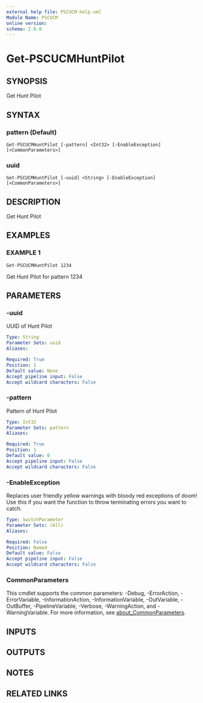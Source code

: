 ```yaml
---
external help file: PSCUCM-help.xml
Module Name: PSCUCM
online version:
schema: 2.0.0
---
```


# Get-PSCUCMHuntPilot

## SYNOPSIS
Get Hunt Pilot

## SYNTAX

### pattern (Default)
```
Get-PSCUCMHuntPilot [-pattern] <Int32> [-EnableException] [<CommonParameters>]
```

### uuid
```
Get-PSCUCMHuntPilot [-uuid] <String> [-EnableException] [<CommonParameters>]
```

## DESCRIPTION
Get Hunt Pilot

## EXAMPLES

### EXAMPLE 1
```
Get-PSCUCMHuntPilot 1234
```

Get Hunt Pilot for pattern 1234

## PARAMETERS

### -uuid
UUID of Hunt Pilot

```yaml
Type: String
Parameter Sets: uuid
Aliases:

Required: True
Position: 1
Default value: None
Accept pipeline input: False
Accept wildcard characters: False
```

### -pattern
Pattern of Hunt Pilot

```yaml
Type: Int32
Parameter Sets: pattern
Aliases:

Required: True
Position: 1
Default value: 0
Accept pipeline input: False
Accept wildcard characters: False
```

### -EnableException
Replaces user friendly yellow warnings with bloody red exceptions of doom!
Use this if you want the function to throw terminating errors you want to catch.

```yaml
Type: SwitchParameter
Parameter Sets: (All)
Aliases:

Required: False
Position: Named
Default value: False
Accept pipeline input: False
Accept wildcard characters: False
```

### CommonParameters
This cmdlet supports the common parameters: -Debug, -ErrorAction, -ErrorVariable, -InformationAction, -InformationVariable, -OutVariable, -OutBuffer, -PipelineVariable, -Verbose, -WarningAction, and -WarningVariable. For more information, see [about_CommonParameters](http://go.microsoft.com/fwlink/?LinkID=113216).

## INPUTS

## OUTPUTS

## NOTES

## RELATED LINKS
